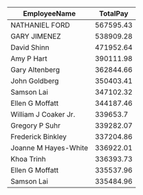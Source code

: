 |EmployeeName|TotalPay|
|------------|--------|
|NATHANIEL FORD|567595.43|
|GARY JIMENEZ|538909.28|
|David Shinn|471952.64|
|Amy P Hart|390111.98|
|Gary Altenberg|362844.66|
|John Goldberg|350403.41|
|Samson  Lai|347102.32|
|Ellen G Moffatt|344187.46|
|William J Coaker Jr.|339653.7|
|Gregory P Suhr|339282.07|
|Frederick Binkley|337204.86|
|Joanne M Hayes-White|336922.01|
|Khoa Trinh|336393.73|
|Ellen G Moffatt|335537.96|
|Samson Lai|335484.96|
